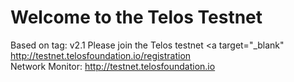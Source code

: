 # Welcome to the Telos Testnet


Based on tag: v2.1
Please join the Telos testnet <a target="_blank" http://testnet.telosfoundation.io/registration </a>  
Network Monitor: http://testnet.telosfoundation.io  
